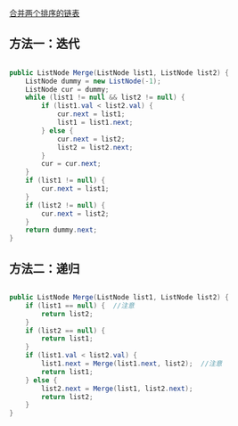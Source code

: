 [合并两个排序的链表](https://www.nowcoder.com/practice/d8b6b4358f774294a89de2a6ac4d9337?tpId=13&tqId=11169&tPage=1&rp=1&ru=/ta/coding-interviews&qru=/ta/coding-interviews/question-ranking&from=cyc_github) 

## 方法一：迭代

```java

public ListNode Merge(ListNode list1, ListNode list2) {
    ListNode dummy = new ListNode(-1);
    ListNode cur = dummy;
    while (list1 != null && list2 != null) {
        if (list1.val < list2.val) {
            cur.next = list1;
            list1 = list1.next;
        } else {
            cur.next = list2;
            list2 = list2.next;
        }
        cur = cur.next;
    }
    if (list1 != null) {
        cur.next = list1;
    }
    if (list2 != null) {
        cur.next = list2;
    }
    return dummy.next;
}

```

## 方法二：递归

```java

public ListNode Merge(ListNode list1, ListNode list2) {
    if (list1 == null) {  //注意
        return list2;
    }
    if (list2 == null) {
        return list1;
    }
    if (list1.val < list2.val) {
        list1.next = Merge(list1.next, list2);  //注意
        return list1;
    } else {
        list2.next = Merge(list1, list2.next);
        return list2;
    }
}

```